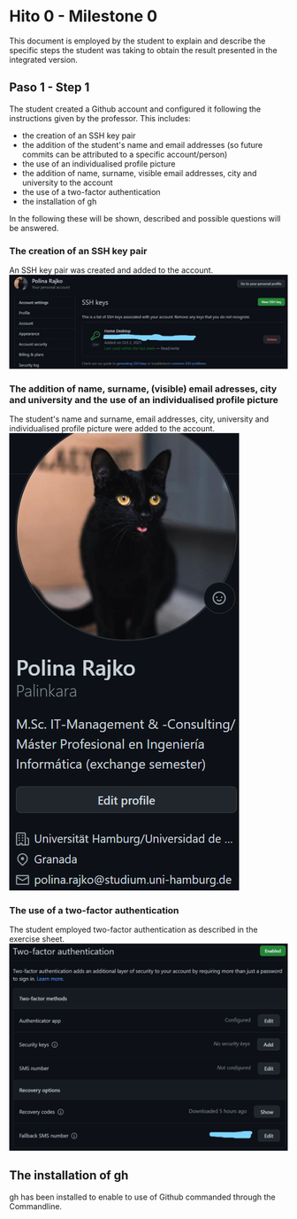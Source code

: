 # Hito 0 - Milestone 0
This document is employed by the student to explain and describe the specific steps the student was taking to obtain the result presented in the integrated version.

## Paso 1 - Step 1
The student created a Github account and configured it following the instructions given by the professor.
This includes:

- the creation of an SSH key pair
- the addition of the student's name and email addresses (so future commits can be attributed to a specific account/person)
- the use of an individualised profile picture
- the addition of name, surname, visible email addresses, city and university to the account
- the use of a two-factor authentication
- the installation of gh

In the following these will be shown, described and possible questions will be answered.

### The creation of an SSH key pair

An SSH key pair was created and added to the account.
![SSH key pair](./images/KeyPair.jpg)

### The addition of name, surname, (visible) email adresses, city and university and the use of an individualised profile picture

The student's name and surname, email addresses, city, university and individualised profile picture were added to the account.
![Profile](./images/Profile.png)

### The use of a two-factor authentication

The student employed two-factor authentication as described in the exercise sheet.
![Two-factor authentication](./images/TwoFactorAuth.jpg)

## The installation of gh

gh has been installed to enable to use of Github commanded through the Commandline.

